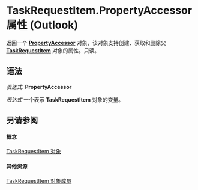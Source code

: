 
# TaskRequestItem.PropertyAccessor 属性 (Outlook)

返回一个  **[PropertyAccessor](2fc91e13-703c-3ec9-9066-ffee7144306c.md)** 对象，该对象支持创建、获取和删除父 **[TaskRequestItem](2908a28a-634c-e786-aa53-f3e32038b727.md)** 对象的属性。只读。


## 语法

 _表达式_. **PropertyAccessor**

 _表达式_ 一个表示 **TaskRequestItem** 对象的变量。


## 另请参阅


#### 概念


[TaskRequestItem 对象](2908a28a-634c-e786-aa53-f3e32038b727.md)
#### 其他资源


[TaskRequestItem 对象成员](d43114ee-be91-ff02-3424-525da2cf3a50.md)